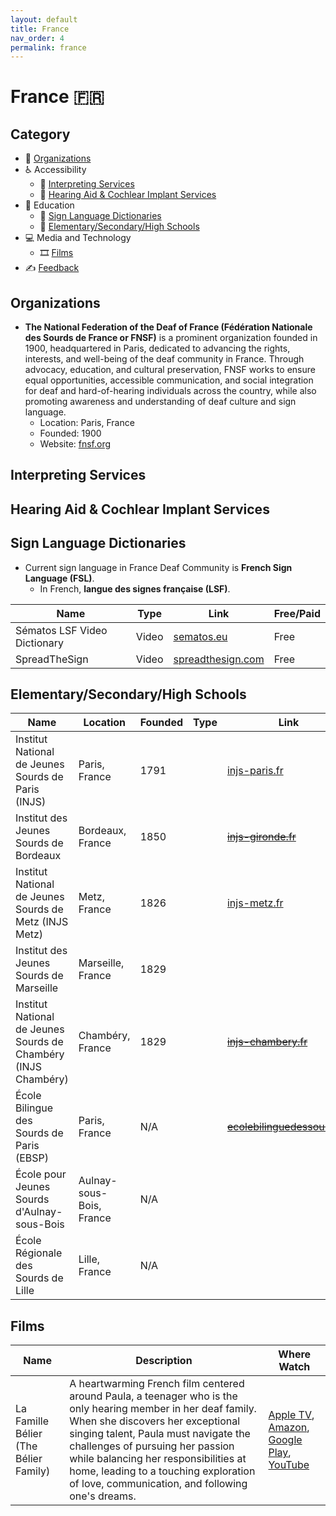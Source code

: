 ```yaml
---
layout: default
title: France
nav_order: 4
permalink: france
---
```

# France :fr:
## Category
- 🏢 [Organizations](#organizations)
- ♿ Accessibility 
  - 💬 [Interpreting Services](#interpreting-services)
  - 🦻 [Hearing Aid & Cochlear Implant Services](#hearing-aid-&-cochlear-impant-services)
- 📖 Education
  - 👋 [Sign Language Dictionaries](#sign-language-dictionaries)
  - 🏫 [Elementary/Secondary/High Schools](#elementarysecondaryhigh-schools)
- 💻 Media and Technology 
  - 🎞️ [Films](#films)
- ✍️ [Feedback](#feedback)

## Organizations

- **The National Federation of the Deaf of France (Fédération Nationale des Sourds de France or FNSF)** is a prominent organization founded in 1900, headquartered in Paris, dedicated to advancing the rights, interests, and well-being of the deaf community in France. Through advocacy, education, and cultural preservation, FNSF works to ensure equal opportunities, accessible communication, and social integration for deaf and hard-of-hearing individuals across the country, while also promoting awareness and understanding of deaf culture and sign language.
  - Location: Paris, France
  - Founded: 1900
  - Website: [fnsf.org](https://www.fnsf.org/)

## Interpreting Services

## Hearing Aid & Cochlear Implant Services
  
## Sign Language Dictionaries

- Current sign language in France Deaf Community is **French Sign Language (FSL)**.
  - In French, **langue des signes française (LSF)**.

| Name                         | Type  | Link                                                | Free/Paid |
|----------------------------- |------ |---------------------------------------------------- |---------- |
| Sématos LSF Video Dictionary | Video | [sematos.eu](http://www.sematos.eu/lsf.html)        | Free      |
| SpreadTheSign                | Video | [spreadthesign.com](https://www.spreadthesign.com/) | Free      |

## Elementary/Secondary/High Schools

| Name                                                           | Location                 | Founded | Type | Link                                                                | Note |
|--------------------------------------------------------------- |------------------------- |-------- |----- |-------------------------------------------------------------------- |----- |
| Institut National de Jeunes Sourds de Paris (INJS)             | Paris, France            | 1791    |      | [injs-paris.fr](https://www.injs-paris.fr/)                         |
| Institut des Jeunes Sourds de Bordeaux                         | Bordeaux, France         | 1850    |      | ~~[injs-gironde.fr](https://injs-gironde.fr/)~~                     |
| Institut National de Jeunes Sourds de Metz (INJS Metz)         | Metz, France             | 1826    |      | [injs-metz.fr](https://www.injs-metz.fr/)                           |
| Institut des Jeunes Sourds de Marseille                        | Marseille, France        | 1829    |      |                                                                     |
| Institut National de Jeunes Sourds de Chambéry (INJS Chambéry) | Chambéry, France         | 1829    |      | ~~[injs-chambery.fr](https://www.injs-chambery.fr/)~~               |
| École Bilingue des Sourds de Paris (EBSP)                      | Paris, France            | N/A     |      | ~~[ecolebilinguedessourds.fr](https://ecolebilinguedessourds.fr/)~~ |
| École pour Jeunes Sourds d'Aulnay-sous-Bois                    | Aulnay-sous-Bois, France | N/A     |      |                                                                     |
| École Régionale des Sourds de Lille                            | Lille, France            | N/A     |      |                                                                     |

## Films

| Name                                  | Description                                                                                                                                                                                                                                                                                                                                                       | Where Watch |
|-------------------------------------- |------------------------------------------------------------------------------------------------------------------------------------------------------------------------------------------------------------------------------------------------------------------------------------------------------------------------------------------------------------------ |------------ |
| La Famille Bélier (The Bélier Family) | A heartwarming French film centered around Paula, a teenager who is the only hearing member in her deaf family. When she discovers her exceptional singing talent, Paula must navigate the challenges of pursuing her passion while balancing her responsibilities at home, leading to a touching exploration of love, communication, and following one's dreams. | [Apple TV](https://tv.apple.com/ca/movie/the-belier-family/umc.cmc.3o35qeqiokn4y8nzm49x67ghj?at=1000l3V2&ct=justwatch_tv&playableId=tvs.sbd.9001%3A1476429332), [Amazon](https://www.primevideo.com/detail/0R9K49B68NLEH3HDXPN63W9402/ref=atv_dl_rdr?tag=justwatch0a-20), [Google Play](https://play.google.com/store/movies/details/The_B%C3%A9lier_Family_English_Subtitles?gl=CA&hl=en&id=dd5BNlYeJo8), [YouTube](https://www.youtube.com/watch?v=dd5BNlYeJo8) |